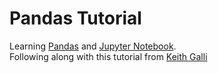 # Pandas Tutorial  
Learning [Pandas](https://pandas.pydata.org/pandas-docs/stable/#) and [Jupyter Notebook](https://jupyter-notebook.readthedocs.io/en/stable/).  
Following along with this tutorial from [Keith Galli](https://github.com/KeithGalli/pandas)
